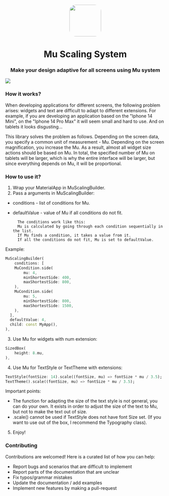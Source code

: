 <div align="center">
  <img src="https://raw.githubusercontent.com/meg4cyberc4t/mu_scaling_system/.github/icon.png" style="border-radius: 20px" height=100/>
  <br />
  <h1>Mu Scaling System</h1>
  <h3>Make your design adaptive for all screens using Mu system</h3>
</div>

<img src="https://raw.githubusercontent.com/meg4cyberc4t/mu_scaling_system/.github/preview.png" style="border-radius: 4%;max-height:500px"/>

### How it works?

When developing applications for different screens, the following problem arises: widgets and text are difficult to adapt to different extensions. For example, if you are developing an application based on the "Iphone 14 Mini", on the "Iphone 14 Pro Max" it will seem small and hard to use. And on tablets it looks disgusting...

This library solves the problem as follows.
Depending on the screen data, you specify a common unit of measurement - Mu. Depending on the screen magnification, you increase the Mu. As a result, almost all widget size actions should be based on Mu.
In total, the specified number of Mu on tablets will be larger, which is why the entire interface will be larger, but since everything depends on Mu, it will be proportional.

### How to use it?

1. Wrap your MaterialApp in MuScalingBuilder.
2. Pass a arguments in MuScalingBuilder:
* conditions - list of conditions for Mu.
* defaultValue - value of Mu if all conditions do not fit.

        The conditions work like this:
        Mu is calculated by going through each condition sequentially in the list.
        If Mu finds a condition, it takes a value from it.
        If all the conditions do not fit, Mu is set to defaultValue.

Example:
```dart
MuScalingBuilder(
    conditions: [
    MuCondition.side(
        mu: 4,
        minShortestSide: 400,
        maxShortestSide: 800,
    ),
    MuCondition.side(
        mu: 5,
        minShortestSide: 800,
        maxShortestSide: 1500,
    ),
  ],
  defaultValue: 4,
  child: const MyApp(),
),
```

3. Use Mu for widgets with num extension:
```dart
SizedBox(
    height: 8.mu,
),
```

4. Use Mu for TextStyle or TextTheme with extensions:
```dart
TextStyle(fontSize: 14).scale((fontSize, mu) => fontSize * mu / 3.5);
TextTheme().scale((fontSize, mu) => fontSize * mu / 3.5);
```
Important points:
* The function for adapting the size of the text style is not general, you can do your own. It exists in order to adjust the size of the text to Mu, but not to make the text out of size.
* .scale() cannot be used if TextStyle does not have font Size set. (If you want to use out of the box, I recommend the Typography class).

5. Enjoy!


### Contributing 
Contributions are welcomed!
Here is a curated list of how you can help:
* Report bugs and scenarios that are difficult to implement
* Report parts of the documentation that are unclear
* Fix typos/grammar mistakes
* Update the documentation / add examples
* Implement new features by making a pull-request
